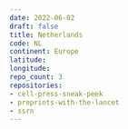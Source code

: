 ```yaml
---
date: 2022-06-02
draft: false
title: Netherlands
code: NL
continent: Europe
latitude:
longitude:
repo_count: 3
repositories:
- cell-press-sneak-peek
- preprints-with-the-lancet
- ssrn
---
```



